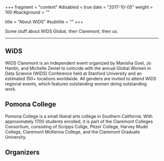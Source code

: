 +++
fragment = "content"
#disabled = true
date = "2017-10-05"
weight = 100
#background = ""

title = "About WiDS"
#subtitle = ""
+++

Some stuff about WiDS Global, then Claremont, then us.


---

## WiDS

WiDS Claremont is an independent event organized by Manisha Goel, Jo Hardin, and Michelle Zemel to coincide with the annual Global Women in Data Science (WiDS) Conference held at Stanford University and an estimated 150+ locations worldwide. All genders are invited to attend WiDS regional events, which features outstanding women doing outstanding work.

## Pomona College

Pomona College is a small liberal arts college in Southern California. With approximately 1700 students enrolled, it is part of the Claremont Colleges Consortium, consisting of Scripps Collge, Pitzer College, Harvey Mudd College, Claremont McKenna College, and the Claremont Graduate University.   

## Organizers

